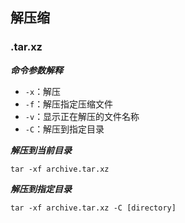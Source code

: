 ## 解压缩



### .tar.xz



***命令参数解释***

* `-x`：解压
* `-f`：解压指定压缩文件
* `-v`：显示正在解压的文件名称
* `-C`：解压到指定目录

***解压到当前目录***

```shell
tar -xf archive.tar.xz
```

***解压到指定目录***

```shell
tar -xf archive.tar.xz -C [directory]
```






